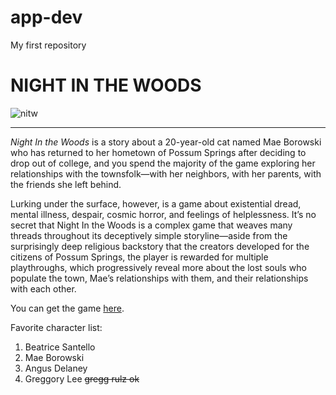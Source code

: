 # app-dev
My first repository

# NIGHT IN THE WOODS
![nitw](https://static.wikia.nocookie.net/jacksepticeye/images/2/2d/Night_in_the_Woods_logo.jpg/revision/latest/scale-to-width-down/1000?cb=20190112144951)

---

*Night In the Woods* is a story about a 20-year-old cat named Mae Borowski who has returned to her hometown of Possum Springs after deciding to drop out of college, and you spend the majority of the game exploring her relationships with the townsfolk—with her neighbors, with her parents, with the friends she left behind.

Lurking under the surface, however, is a game about existential dread, mental illness, despair, cosmic horror, and feelings of helplessness. It’s no secret that Night In the Woods is a complex game that weaves many threads throughout its deceptively simple storyline—aside from the surprisingly deep religious backstory that the creators developed for the citizens of Possum Springs, the player is rewarded for multiple playthroughs, which progressively reveal more about the lost souls who populate the town, Mae’s relationships with them, and their relationships with each other.

You can get the game [here](https://store.steampowered.com/app/481510/Night_in_the_Woods/).

Favorite character list:
1. Beatrice Santello
2. Mae Borowski
3. Angus Delaney
4. Greggory Lee ~~gregg rulz ok~~

